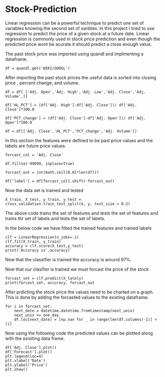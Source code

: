 # Stock-Prediction
Linear regression can be a powerful technique to predict one set of variables knowing the second set of varibles. 
In this project I tried to use regression to predict the price of a given stock at a future date.
Linear regression is commonly used in stock price prediction and even though the predicted price wont be acurate it should predict a close enough value.

The past stock price was imported using quandl and implmenting a dataframe.

```
df = quandl.get('WIKI/GOOGL')
```

After importing the past stock prices the useful data is sorted into closing price , percent change, and volume.

```
df = df[ ['Adj. Open','Adj. High','Adj. Low','Adj. Close','Adj. Volume',]]

df['HL_PCT'] = (df['Adj. High']-df['Adj. Close'])/ df['Adj. Close']*100.0

df['PCT_change'] = (df['Adj. Close']-df['Adj. Open'])/ df['Adj. Open']*100.0

df = df[['Adj. Close','HL_PCT','PCT_change','Adj. Volume']]
```

In this section the features were defined to be past price values and the labels are future price values.
```
forcast_col = 'Adj. Close'

df.fillna(-99999, inplace=True)

forcast_out = int(math.ceil(0.01*len(df)))

df['label'] = df[forcast_col].shift(-forcast_out)
```

Now the data set is trained and tested 

```
X_train, X_test, y_train, y_test = cross_validation.train_test_split(X, y, test_size = 0.2)
```
The above code trains the set of features and tests the set of features and trains thr set of labels and tests the set of labels.

In the below code we have fitted the trained features and trained labels
```
clf = LinearRegression(n_jobs=-1)
clf.fit(X_train, y_train)
accuracy = clf.score(X_test,y_test)
print('Accuracy is',accuracy)
```
Now that the classifier is trained the accuracy is around 97%.


Now that our clasifier is trained we must forcast the price of the stock 
```
forcast_set = clf.predict(X_lately)
print(forcast_set, accuracy, forcast_out
```
After prdicting the stock price the values need to be charted on a graph. This is done by adding the forcasted values to the existing dataframe.

```
for i in forcast_set:
    next_date = datetime.datetime.fromtimestamp(next_unix)
    next_unix += one_day
    df.loc[next_date] = [np.nan for _ in range(len(df.columns)-1)] + [i]
```
Now using the following code the predicted values can be plotted along with the exisiting data frame.
```
df['Adj. Close'].plot()
df['Forecast'].plot()
plt.legend(loc=4)
plt.xlabel('Date')
plt.ylabel('Price')
plt.show()
```
